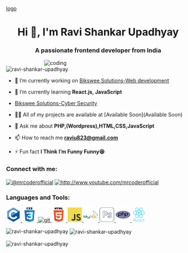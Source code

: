 [logo](https://github.com/Ravi-Shankar-Upadhyay/Ravi-Shankar-upadhyay/blob/main/Github%20prpfile.png)
<h1 align="center">Hi 👋, I'm Ravi Shankar Upadhyay</h1>
<h3 align="center">A passionate frontend developer from India</h3>
<img align="right" alt="coding" width="400" src="https://user-images.githubusercontent.com/55389276/140866485-8fb1c876-9a8f-4d6a-98dc-08c4981eaf70.gif">
 
<p align="left"> <img src="https://komarev.com/ghpvc/?username=ravi-shankar-upadhyay&label=Profile%20views&color=0e75b6&style=flat" alt="ravi-shankar-upadhyay" /> </p>

- 🔭 I’m currently working on [Bikswee Solutions-Web development](bikswee.com)

- 🌱 I’m currently learning **React.js, JavaScript**

- [Bikswee Solutions-Cyber Security](security.bikswee.com)

- 👨‍💻 All of my projects are available at [Available Soon](Available Soon)

- 💬 Ask me about **PHP,(Wordpress),HTML,CSS,JavaScript**

- 📫 How to reach me **raviu823@gmail.com**

- ⚡ Fun fact **I Think I’m Funny Funny😆**

<h3 align="left">Connect with me:</h3>
<p align="left">
<a href="https://instagram.com/@mrcoderofficial" target="blank"><img align="center" src="https://raw.githubusercontent.com/rahuldkjain/github-profile-readme-generator/master/src/images/icons/Social/instagram.svg" alt="@mrcoderofficial" height="30" width="40" /></a>
<a href="https://www.youtube.com/c/http://www.youtube.com/mrcoderofficial" target="blank"><img align="center" src="https://raw.githubusercontent.com/rahuldkjain/github-profile-readme-generator/master/src/images/icons/Social/youtube.svg" alt="http://www.youtube.com/mrcoderofficial" height="30" width="40" /></a>
</p>

<h3 align="left">Languages and Tools:</h3>
<p align="left"> <a href="https://www.cprogramming.com/" target="_blank" rel="noreferrer"> <img src="https://raw.githubusercontent.com/devicons/devicon/master/icons/c/c-original.svg" alt="c" width="40" height="40"/> </a> <a href="https://www.w3schools.com/css/" target="_blank" rel="noreferrer"> <img src="https://raw.githubusercontent.com/devicons/devicon/master/icons/css3/css3-original-wordmark.svg" alt="css3" width="40" height="40"/> </a> <a href="https://git-scm.com/" target="_blank" rel="noreferrer"> <img src="https://www.vectorlogo.zone/logos/git-scm/git-scm-icon.svg" alt="git" width="40" height="40"/> </a> <a href="https://www.w3.org/html/" target="_blank" rel="noreferrer"> <img src="https://raw.githubusercontent.com/devicons/devicon/master/icons/html5/html5-original-wordmark.svg" alt="html5" width="40" height="40"/> </a> <a href="https://developer.mozilla.org/en-US/docs/Web/JavaScript" target="_blank" rel="noreferrer"> <img src="https://raw.githubusercontent.com/devicons/devicon/master/icons/javascript/javascript-original.svg" alt="javascript" width="40" height="40"/> </a> <a href="https://www.mysql.com/" target="_blank" rel="noreferrer"> <img src="https://raw.githubusercontent.com/devicons/devicon/master/icons/mysql/mysql-original-wordmark.svg" alt="mysql" width="40" height="40"/> </a> <a href="https://www.photoshop.com/en" target="_blank" rel="noreferrer"> <img src="https://raw.githubusercontent.com/devicons/devicon/master/icons/photoshop/photoshop-line.svg" alt="photoshop" width="40" height="40"/> </a> <a href="https://www.php.net" target="_blank" rel="noreferrer"> <img src="https://raw.githubusercontent.com/devicons/devicon/master/icons/php/php-original.svg" alt="php" width="40" height="40"/> </a> <a href="https://reactjs.org/" target="_blank" rel="noreferrer"> <img src="https://raw.githubusercontent.com/devicons/devicon/master/icons/react/react-original-wordmark.svg" alt="react" width="40" height="40"/> </a> </p>

<p><img align="left" src="https://github-readme-stats.vercel.app/api/top-langs?username=ravi-shankar-upadhyay&show_icons=true&locale=en&layout=compact" alt="ravi-shankar-upadhyay" /></p>

<p>&nbsp;<img align="center" src="https://github-readme-stats.vercel.app/api?username=ravi-shankar-upadhyay&show_icons=true&locale=en" alt="ravi-shankar-upadhyay" /></p>

<p><img align="center" src="https://github-readme-streak-stats.herokuapp.com/?user=ravi-shankar-upadhyay&" alt="ravi-shankar-upadhyay" /></p>
